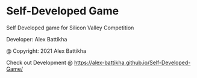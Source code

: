 # Self-Developed Game
Self Developed game for Silicon Valley Competition

Developer: Alex Battikha

@ Copyright: 2021 Alex Battikha

Check out Development @ https://alex-battikha.github.io/Self-Developed-Game/
